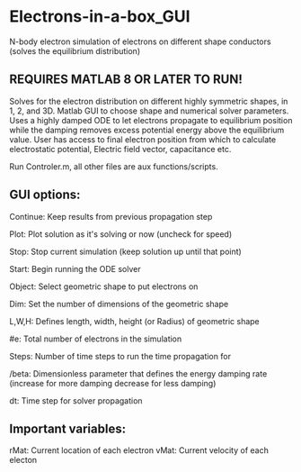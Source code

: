 # Electrons-in-a-box_GUI
 N-body electron simulation of electrons on different shape conductors (solves the equilibrium distribution) 

## REQUIRES MATLAB 8 OR LATER TO RUN!

Solves for the electron distribution on different highly symmetric shapes, in 1, 2, and 3D. Matlab GUI to choose shape and numerical solver parameters. Uses a highly damped ODE to let electrons propagate to equilibrium position while the damping removes excess potential energy above the equilibrium value. User has access to final electron position from which to calculate electrostatic potential, Electric field vector, capacitance etc. 

Run Controler.m, all other files are aux functions/scripts. 
## GUI options:
Continue:   Keep results from previous propagation step

Plot:       Plot solution as it's solving or now (uncheck for speed)

Stop:      Stop current simulation (keep solution up until that point)

Start:      Begin running the ODE solver

Object:     Select geometric shape to put electrons on

Dim:       Set the number of dimensions of the geometric shape

L,W,H:     Defines length, width, height (or Radius) of geometric shape

#e:         Total number of electrons in the simulation

Steps:      Number of time steps to run the time propagation for

/beta:      Dimensionless parameter that defines the energy damping rate (increase for more damping decrease for less damping)

dt:         Time step for solver propagation

## Important variables: 
rMat:       Current location of each electron
vMat:       Current velocity of each electon

